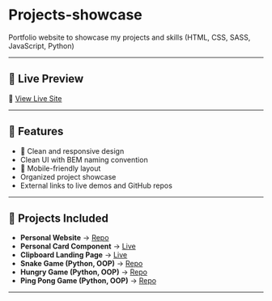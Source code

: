 # Projects-showcase
Portfolio website to showcase my projects and skills (HTML, CSS, SASS, JavaScript, Python)

--- 

## 🚀 Live Preview

🔗 [View Live Site](https://gamalhafez.github.io/projects-showcase/)

---

## 🌟 Features

- 🎨 Clean and responsive design
- Clean UI with BEM naming convention  
- 📱 Mobile-friendly layout
- Organized project showcase
- External links to live demos and GitHub repos 
  
---

## 📂 Projects Included
- **Personal Website** → [Repo](https://github.com/GamalHafez/personal-website)  
- **Personal Card Component** → [Live](https://gamalhafez.github.io/personal-card-component/)  
- **Clipboard Landing Page** → [Live](https://gamalhafez.github.io/clipboard-landing-page-challenge/)  
- **Snake Game (Python, OOP)** → [Repo](https://github.com/GamalHafez/snake-game)  
- **Hungry Game (Python, OOP)** → [Repo](https://github.com/GamalHafez/hungry-game)  
- **Ping Pong Game (Python, OOP)** → [Repo](https://github.com/GamalHafez/ping-pong-game)  

---
